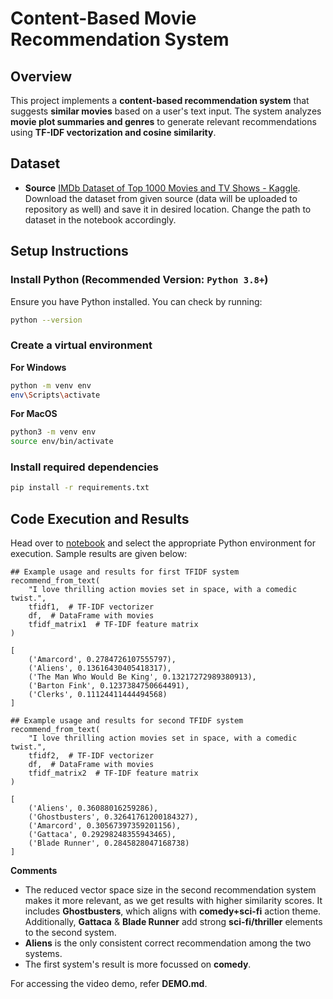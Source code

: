 # **Content-Based Movie Recommendation System**

## Overview
This project implements a **content-based recommendation system** that suggests **similar movies** based on a user's text input. The system analyzes **movie plot summaries and genres** to generate relevant recommendations using **TF-IDF vectorization and cosine similarity**.



## Dataset
- **Source** [IMDb Dataset of Top 1000 Movies and TV Shows - Kaggle](https://www.kaggle.com/datasets/harshitshankhdhar/imdb-dataset-of-top-1000-movies-and-tv-shows). Download the dataset from given source (data will be uploaded to repository as well) and save it in desired location. Change the path to dataset in the notebook accordingly.

## Setup Instructions

### **Install Python (Recommended Version: `Python 3.8+`)**
Ensure you have Python installed. You can check by running:

```bash
python --version
```

### **Create a virtual environment**

**For Windows**
```bash 
python -m venv env
env\Scripts\activate
```

**For MacOS**
```bash 
python3 -m venv env
source env/bin/activate
```

### Install required dependencies
```bash
pip install -r requirements.txt
```

## Code Execution and Results
Head over to [notebook](task.ipynb) and select the appropriate Python environment for execution. Sample results are given below:

```
## Example usage and results for first TFIDF system
recommend_from_text(
    "I love thrilling action movies set in space, with a comedic twist.",
    tfidf1,  # TF-IDF vectorizer
    df,  # DataFrame with movies
    tfidf_matrix1  # TF-IDF feature matrix
)

[
    ('Amarcord', 0.2784726107555797),
    ('Aliens', 0.13616430405418317),
    ('The Man Who Would Be King', 0.13217272989380913),
    ('Barton Fink', 0.1237384750664491),
    ('Clerks', 0.11124411444494568)
]

## Example usage and results for second TFIDF system
recommend_from_text(
    "I love thrilling action movies set in space, with a comedic twist.",
    tfidf2,  # TF-IDF vectorizer
    df,  # DataFrame with movies
    tfidf_matrix2  # TF-IDF feature matrix
)

[
    ('Aliens', 0.36088016259286),
    ('Ghostbusters', 0.32641761200184327),
    ('Amarcord', 0.30567397359201156),
    ('Gattaca', 0.29298248355943465),
    ('Blade Runner', 0.2845828047168738)
]
```
**Comments**
- The reduced vector space size in the second recommendation system makes it more relevant, as we get results with higher similarity scores. It includes **Ghostbusters**, which aligns with **comedy+sci-fi** action theme. Additionally, **Gattaca** & **Blade Runner** add strong **sci-fi/thriller** elements to the second system. 
- **Aliens** is the only consistent correct recommendation among the two systems. 
- The first system's result is more focussed on **comedy**.

For accessing the video demo, refer **DEMO.md**. 